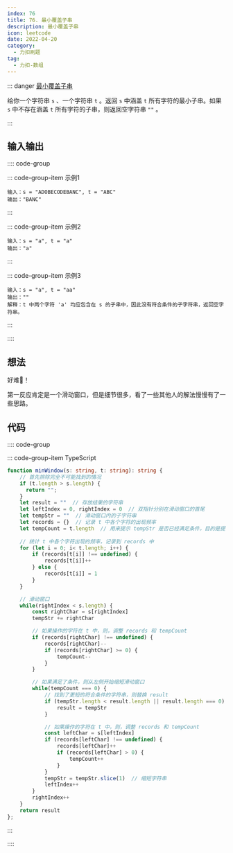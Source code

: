 ```yaml
---
index: 76
title: 76. 最小覆盖子串
description: 最小覆盖子串
icon: leetcode
date: 2022-04-20
category:
  - 力扣刷题
tag:
  - 力扣-数组
---
```


::: danger <a href="https://leetcode.cn/problems/minimum-window-substring/" target="_blank">最小覆盖子串</a> <Badge text="困难" type="danger"/>

给你一个字符串 `s` 、一个字符串 `t` 。返回 `s` 中涵盖 `t` 所有字符的最小子串。如果 `s` 中不存在涵盖 `t` 所有字符的子串，则返回空字符串 `""` 。

:::

## 输入输出

:::: code-group

::: code-group-item 示例1

```
输入：s = "ADOBECODEBANC", t = "ABC"
输出："BANC"
```

:::

::: code-group-item 示例2

```
输入：s = "a", t = "a"
输出："a"
```

:::

::: code-group-item 示例3

```
输入：s = "a", t = "aa"
输出：""
解释：t 中两个字符 'a' 均应包含在 s 的子串中，因此没有符合条件的子字符串，返回空字符串。
```

:::

::::

## 想法

好难🤯！

第一反应肯定是一个滑动窗口，但是细节很多，看了一些其他人的解法慢慢有了一些思路。

## 代码

:::: code-group

::: code-group-item TypeScript

```ts
function minWindow(s: string, t: string): string {
    // 首先排除完全不可能找到的情况
    if (t.length > s.length) {
      return "";
    }
    let result = ""  // 存放结果的字符串
    let leftIndex = 0, rightIndex = 0  // 双指针分别在滑动窗口的首尾
    let tempStr = ""  // 滑动窗口内的子字符串
    let records = {}  // 记录 t 中各个字符的出现频率
    let tempCount = t.length  // 用来提示 tempStr 是否已经满足条件，目的是提高判断效率
    
    // 统计 t 中各个字符出现的频率，记录到 records 中
    for (let i = 0; i< t.length; i++) {
        if (records[t[i]] !== undefined) {
            records[t[i]]++
        } else {
            records[t[i]] = 1
        }
    }

    // 滑动窗口
    while(rightIndex < s.length) {
        const rightChar = s[rightIndex]
        tempStr += rightChar

        // 如果操作的字符在 t 中，则，调整 records 和 tempCount
        if (records[rightChar] !== undefined) {
            records[rightChar]--
            if (records[rightChar] >= 0) {
                tempCount--
            }
        }

        // 如果满足了条件，则从左侧开始缩短滑动窗口
        while(tempCount === 0) {
            // 找到了更短的符合条件的字符串，则替换 result
            if (tempStr.length < result.length || result.length === 0) {
                result = tempStr
            }

            // 如果操作的字符在 t 中，则，调整 records 和 tempCount
            const leftChar = s[leftIndex]
            if (records[leftChar] !== undefined) {
                records[leftChar]++
                if (records[leftChar] > 0) {
                    tempCount++
                }
            }
            tempStr = tempStr.slice(1)  // 缩短字符串
            leftIndex++
        }
        rightIndex++
    }
    return result
};
```

:::

::::